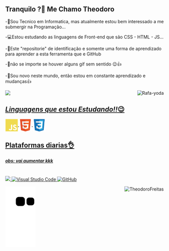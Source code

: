 <h2>Tranquilo ?👋 Me Chamo Theodoro</h2>

<p>-🤔Sou Tecnico em Informatica, mas atualmente estou bem interessado a me submergir na Programação...<br></p>
<p>-💻Estou estudando as linguagens de Front-end que são CSS - HTML - JS... <br></p>
<p>-🚨Este "repositorie" de identificação e somente uma forma de aprendizado para aprender a esta ferramenta que e GitHub <br></p>
<p>-🚨não se importe se houver alguns gif sem sentido 😉👍<br></p>
<p>-🤩Sou novo neste mundo, então estou em constante aprendizado e mudanças👍<br></p>

<div>
  <a href="https://github.com/TheodoroFreitas">
  <img height="180em" src="https://github-readme-stats.vercel.app/api?username=TheodoroFreitas&show_icons=true&theme=dark&include_all_commits=true&count_private=true"/>
     <img align="right" alt="Rafa-yoda" src="https://images-ext-1.discordapp.net/external/qnpJERNHMOXxssorkidw1ckOyvJ8cPYwZt5yNxkDOSw/https/c.tenor.com/UZJd1pjj4NMAAAAM/surprised-pikachu.gif">
</div>
<div>  
  <h2><i>Linguagens que estou Estudando!!</i>😉</h2>
    
<img align="center" alt="Teo-Js" height="40" width="40" src="https://raw.githubusercontent.com/devicons/devicon/master/icons/javascript/javascript-plain.svg">
  <img align="center" alt="Teo-HTML" height="40" width="40" src="https://raw.githubusercontent.com/devicons/devicon/master/icons/html5/html5-original.svg">
  <img align="center" alt="Teo-CSS" height="40" width="40" src="https://raw.githubusercontent.com/devicons/devicon/master/icons/css3/css3-original.svg">
 </div>   
<h2>Plataformas diarias👌</h2>
  <h5>obs: vai aumentar kkk</h5>
  <br>
  <div> 
  <img target="_blank"><img src="https://img.shields.io/badge/Windows-0078D6?style=for-the-badge&logo=windows&logoColor=white" target="_blank"/>
<img alt="Visual Studio Code" src="https://img.shields.io/badge/VisualStudioCode-0078d7.svg?style=for-the-badge&logo=visual-studio-code&logoColor=white"/>
    <img alt="GitHub" src="https://img.shields.io/badge/github-%23121011.svg?style=for-the-badge&logo=github&logoColor=white"/>
  
  
  ![Snake animation](https://github.com/TheodoroFreitas/TheodoroFreitas/blob/output/github-contribution-grid-snake.svg)
      <img align="right" src="https://komarev.com/ghpvc/?username=TheodoroFreitas&color=green" alt="TheodoroFreitas"/>
    

  
